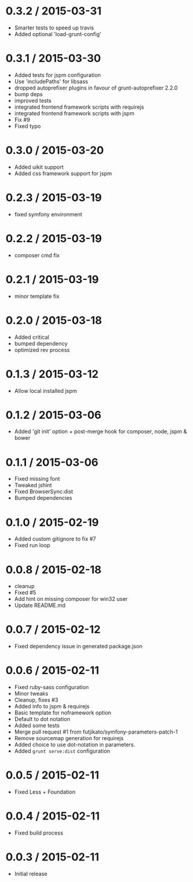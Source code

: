
0.3.2 / 2015-03-31
==================

  * Smarter tests to speed up travis 
  * Added optional 'load-grunt-config'

0.3.1 / 2015-03-30
==================
  * Added tests for jspm configuration
  * Use 'includePaths' for libsass
  * dropped autoprefixer plugins in favour of grunt-autoprefixer 2.2.0
  * bump deps
  * improved tests
  * integrated frontend framework scripts with requirejs
  * integrated frontend framework scripts with jspm
  * Fix #9
  * Fixed typo

0.3.0 / 2015-03-20
==================

  * Added uikit support
  * Added css framework support for jspm 

0.2.3 / 2015-03-19
==================

  * fixed symfony environment

0.2.2 / 2015-03-19
==================

  * composer cmd fix 

0.2.1 / 2015-03-19
==================

  * minor template fix

0.2.0 / 2015-03-18
==================

  * Added critical
  * bumped dependency
  * optimized rev process

0.1.3 / 2015-03-12
==================

  * Allow local installed jspm

0.1.2 / 2015-03-06
==================

  * Added 'git init' option + post-merge hook for composer, node, jspm & bower
  
0.1.1 / 2015-03-06
==================

  * Fixed missing font
  * Tweaked jshint
  * Fixed BrowserSync:dist
  * Bumped dependencies

0.1.0 / 2015-02-19
==================

  * Added custom gitignore to fix #7
  * Fixed run loop

0.0.8 / 2015-02-18
==================

  * cleanup
  * Fixed #5
  * Add hint on missing composer for win32 user
  * Update README.md

0.0.7 / 2015-02-12
==================

  * Fixed dependency issue in generated package.json

0.0.6 / 2015-02-11
==================

  * Fixed ruby-sass configuration
  * Minor tweaks
  * Cleanup, fixes #3
  * Added info to jspm & requirejs
  * Basic template for noframework option
  * Default to dot notation
  * Added some tests
  * Merge pull request #1 from futjikato/symfony-parameters-patch-1
  * Remove sourcemap generation for requirejs
  * Added choice to use dot-notation in parameters.
  * Added `grunt serve:dist` configuration

0.0.5 / 2015-02-11
==================

  * Fixed Less + Foundation

0.0.4 / 2015-02-11
==================

  * Fixed build process

0.0.3 / 2015-02-11
==================
  
  * Initial release
